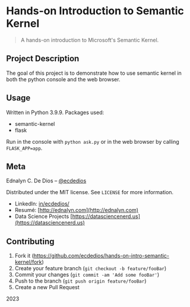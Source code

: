 # Hands-on Introduction to Semantic Kernel

> A hands-on introduction to Microsoft's Semantic Kernel.

## Project Description

The goal of this project is to demonstrate how to use semantic kernel in both the python console and the web browser.

## Usage

Written in Python 3.9.9. Packages used:

- semantic-kernel
- flask

Run in the console with `python ask.py` or in the web browser by calling `FLASK_APP=app`.

## Meta

Ednalyn C. De Dios – [@ecdedios](https://github.com/ecdedios)

Distributed under the MIT license. See `LICENSE` for more information.

- LinkedIn: [in/ecdedios/](https://www.linkedin.com/in/ecdedios/)
- Resumé: [http://ednalyn.com](http://ednalyn.com)
- Data Science Projects [https://datasciencenerd.us](https://datasciencenerd.us)

## Contributing

1. Fork it (<https://github.com/ecdedios/hands-on-intro-semantic-kernel/fork>)
2. Create your feature branch (`git checkout -b feature/fooBar`)
3. Commit your changes (`git commit -am 'Add some fooBar'`)
4. Push to the branch (`git push origin feature/fooBar`)
5. Create a new Pull Request

2023
